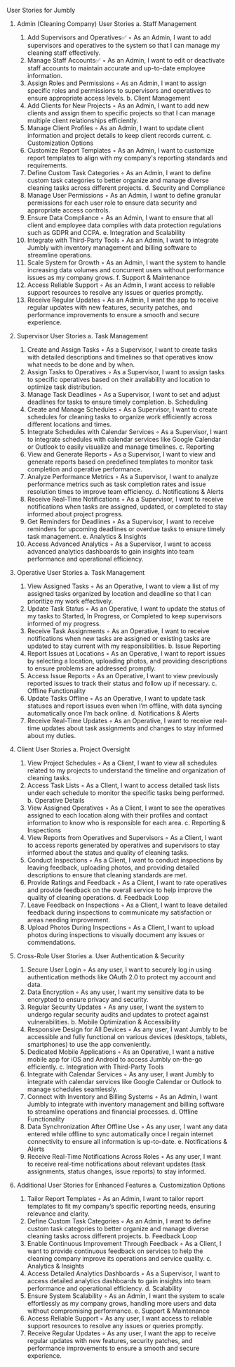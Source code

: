 User Stories for Jumbly
1. Admin (Cleaning Company) User Stories
a. Staff Management
    1. Add Supervisors and Operatives✅
        ◦ As an Admin, I want to add supervisors and operatives to the system so that I can manage my cleaning staff effectively.
    2. Manage Staff Accounts✅
        ◦ As an Admin, I want to edit or deactivate staff accounts to maintain accurate and up-to-date employee information.
    3. Assign Roles and Permissions
        ◦ As an Admin, I want to assign specific roles and permissions to supervisors and operatives to ensure appropriate access levels.
b. Client Management
    4. Add Clients for New Projects
        ◦ As an Admin, I want to add new clients and assign them to specific projects so that I can manage multiple client relationships efficiently.
    5. Manage Client Profiles
        ◦ As an Admin, I want to update client information and project details to keep client records current.
c. Customization Options
    6. Customize Report Templates
        ◦ As an Admin, I want to customize report templates to align with my company's reporting standards and requirements.
    7. Define Custom Task Categories
        ◦ As an Admin, I want to define custom task categories to better organize and manage diverse cleaning tasks across different projects.
d. Security and Compliance
    8. Manage User Permissions
        ◦ As an Admin, I want to define granular permissions for each user role to ensure data security and appropriate access controls.
    9. Ensure Data Compliance
        ◦ As an Admin, I want to ensure that all client and employee data complies with data protection regulations such as GDPR and CCPA.
e. Integration and Scalability
    10. Integrate with Third-Party Tools
        ◦ As an Admin, I want to integrate Jumbly with inventory management and billing software to streamline operations.
    11. Scale System for Growth
        ◦ As an Admin, I want the system to handle increasing data volumes and concurrent users without performance issues as my company grows.
f. Support & Maintenance
    12. Access Reliable Support
        ◦ As an Admin, I want access to reliable support resources to resolve any issues or queries promptly.
    13. Receive Regular Updates
        ◦ As an Admin, I want the app to receive regular updates with new features, security patches, and performance improvements to ensure a smooth and secure experience.

2. Supervisor User Stories
a. Task Management
    1. Create and Assign Tasks
        ◦ As a Supervisor, I want to create tasks with detailed descriptions and timelines so that operatives know what needs to be done and by when.
    2. Assign Tasks to Operatives
        ◦ As a Supervisor, I want to assign tasks to specific operatives based on their availability and location to optimize task distribution.
    3. Manage Task Deadlines
        ◦ As a Supervisor, I want to set and adjust deadlines for tasks to ensure timely completion.
b. Scheduling
    4. Create and Manage Schedules
        ◦ As a Supervisor, I want to create schedules for cleaning tasks to organize work efficiently across different locations and times.
    5. Integrate Schedules with Calendar Services
        ◦ As a Supervisor, I want to integrate schedules with calendar services like Google Calendar or Outlook to easily visualize and manage timelines.
c. Reporting
    6. View and Generate Reports
        ◦ As a Supervisor, I want to view and generate reports based on predefined templates to monitor task completion and operative performance.
    7. Analyze Performance Metrics
        ◦ As a Supervisor, I want to analyze performance metrics such as task completion rates and issue resolution times to improve team efficiency.
d. Notifications & Alerts
    8. Receive Real-Time Notifications
        ◦ As a Supervisor, I want to receive notifications when tasks are assigned, updated, or completed to stay informed about project progress.
    9. Get Reminders for Deadlines
        ◦ As a Supervisor, I want to receive reminders for upcoming deadlines or overdue tasks to ensure timely task management.
e. Analytics & Insights
    10. Access Advanced Analytics
        ◦ As a Supervisor, I want to access advanced analytics dashboards to gain insights into team performance and operational efficiency.

3. Operative User Stories
a. Task Management
    1. View Assigned Tasks
        ◦ As an Operative, I want to view a list of my assigned tasks organized by location and deadline so that I can prioritize my work effectively.
    2. Update Task Status
        ◦ As an Operative, I want to update the status of my tasks to Started, In Progress, or Completed to keep supervisors informed of my progress.
    3. Receive Task Assignments
        ◦ As an Operative, I want to receive notifications when new tasks are assigned or existing tasks are updated to stay current with my responsibilities.
b. Issue Reporting
    4. Report Issues at Locations
        ◦ As an Operative, I want to report issues by selecting a location, uploading photos, and providing descriptions to ensure problems are addressed promptly.
    5. Access Issue Reports
        ◦ As an Operative, I want to view previously reported issues to track their status and follow up if necessary.
c. Offline Functionality
    6. Update Tasks Offline
        ◦ As an Operative, I want to update task statuses and report issues even when I’m offline, with data syncing automatically once I’m back online.
d. Notifications & Alerts
    7. Receive Real-Time Updates
        ◦ As an Operative, I want to receive real-time updates about task assignments and changes to stay informed about my duties.

4. Client User Stories
a. Project Oversight
    1. View Project Schedules
        ◦ As a Client, I want to view all schedules related to my projects to understand the timeline and organization of cleaning tasks.
    2. Access Task Lists
        ◦ As a Client, I want to access detailed task lists under each schedule to monitor the specific tasks being performed.
b. Operative Details
    3. View Assigned Operatives
        ◦ As a Client, I want to see the operatives assigned to each location along with their profiles and contact information to know who is responsible for each area.
c. Reporting & Inspections
    4. View Reports from Operatives and Supervisors
        ◦ As a Client, I want to access reports generated by operatives and supervisors to stay informed about the status and quality of cleaning tasks.
    5. Conduct Inspections
        ◦ As a Client, I want to conduct inspections by leaving feedback, uploading photos, and providing detailed descriptions to ensure that cleaning standards are met.
    6. Provide Ratings and Feedback
        ◦ As a Client, I want to rate operatives and provide feedback on the overall service to help improve the quality of cleaning operations.
d. Feedback Loop
    7. Leave Feedback on Inspections
        ◦ As a Client, I want to leave detailed feedback during inspections to communicate my satisfaction or areas needing improvement.
    8. Upload Photos During Inspections
        ◦ As a Client, I want to upload photos during inspections to visually document any issues or commendations.

5. Cross-Role User Stories
a. User Authentication & Security
    1. Secure User Login
        ◦ As any user, I want to securely log in using authentication methods like OAuth 2.0 to protect my account and data.
    2. Data Encryption
        ◦ As any user, I want my sensitive data to be encrypted to ensure privacy and security.
    3. Regular Security Updates
        ◦ As any user, I want the system to undergo regular security audits and updates to protect against vulnerabilities.
b. Mobile Optimization & Accessibility
    4. Responsive Design for All Devices
        ◦ As any user, I want Jumbly to be accessible and fully functional on various devices (desktops, tablets, smartphones) to use the app conveniently.
    5. Dedicated Mobile Applications
        ◦ As an Operative, I want a native mobile app for iOS and Android to access Jumbly on-the-go efficiently.
c. Integration with Third-Party Tools
    6. Integrate with Calendar Services
        ◦ As any user, I want Jumbly to integrate with calendar services like Google Calendar or Outlook to manage schedules seamlessly.
    7. Connect with Inventory and Billing Systems
        ◦ As an Admin, I want Jumbly to integrate with inventory management and billing software to streamline operations and financial processes.
d. Offline Functionality
    8. Data Synchronization After Offline Use
        ◦ As any user, I want any data entered while offline to sync automatically once I regain internet connectivity to ensure all information is up-to-date.
e. Notifications & Alerts
    9. Receive Real-Time Notifications Across Roles
        ◦ As any user, I want to receive real-time notifications about relevant updates (task assignments, status changes, issue reports) to stay informed.

6. Additional User Stories for Enhanced Features
a. Customization Options
    1. Tailor Report Templates
        ◦ As an Admin, I want to tailor report templates to fit my company’s specific reporting needs, ensuring relevance and clarity.
    2. Define Custom Task Categories
        ◦ As an Admin, I want to define custom task categories to better organize and manage diverse cleaning tasks across different projects.
b. Feedback Loop
    3. Enable Continuous Improvement Through Feedback
        ◦ As a Client, I want to provide continuous feedback on services to help the cleaning company improve its operations and service quality.
c. Analytics & Insights
    4. Access Detailed Analytics Dashboards
        ◦ As a Supervisor, I want to access detailed analytics dashboards to gain insights into team performance and operational efficiency.
d. Scalability
    5. Ensure System Scalability
        ◦ As an Admin, I want the system to scale effortlessly as my company grows, handling more users and data without compromising performance.
e. Support & Maintenance
    6. Access Reliable Support
        ◦ As any user, I want access to reliable support resources to resolve any issues or queries promptly.
    7. Receive Regular Updates
        ◦ As any user, I want the app to receive regular updates with new features, security patches, and performance improvements to ensure a smooth and secure experience.


